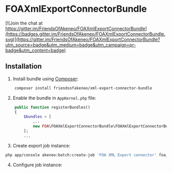 FOAXmlExportConnectorBundle
===========================

[![Join the chat at https://gitter.im/FriendsOfAkeneo/FOAXmlExportConnectorBundle](https://badges.gitter.im/FriendsOfAkeneo/FOAXmlExportConnectorBundle.svg)](https://gitter.im/FriendsOfAkeneo/FOAXmlExportConnectorBundle?utm_source=badge&utm_medium=badge&utm_campaign=pr-badge&utm_content=badge)

## Installation

1) Install bundle using [Composer](https://getcomposer.org/download/):

```bash
    composer install friendsofakeneo/xml-export-connector-bundle
```

2) Enable the bundle in `AppKernel.php` file:
```php
    public function registerBundles()
    {
        $bundles = [
            ...
            new FOA\FOAXmlExportConnectorBundle\FOAXmlExportConnectorBundle(),
        ];
        ...
```
3) Create export job instance:
```bash
php app/console akeneo:batch:create-job 'FOA XML Export connector' foa_xml_export export xml_export_instance '[]'
```
4) Configure job instance:

